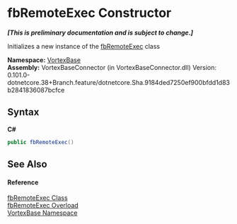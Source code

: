 # fbRemoteExec Constructor 
 _**\[This is preliminary documentation and is subject to change.\]**_

Initializes a new instance of the <a href="T_VortexBase_fbRemoteExec.md">fbRemoteExec</a> class

**Namespace:**&nbsp;<a href="N_VortexBase.md">VortexBase</a><br />**Assembly:**&nbsp;VortexBaseConnector (in VortexBaseConnector.dll) Version: 0.101.0-dotnetcore.38+Branch.feature/dotnetcore.Sha.9184ded7250ef900bfdd1d83b2841836087bcfce

## Syntax

**C#**<br />
``` C#
public fbRemoteExec()
```


## See Also


#### Reference
<a href="T_VortexBase_fbRemoteExec.md">fbRemoteExec Class</a><br /><a href="Overload_VortexBase_fbRemoteExec__ctor.md">fbRemoteExec Overload</a><br /><a href="N_VortexBase.md">VortexBase Namespace</a><br />